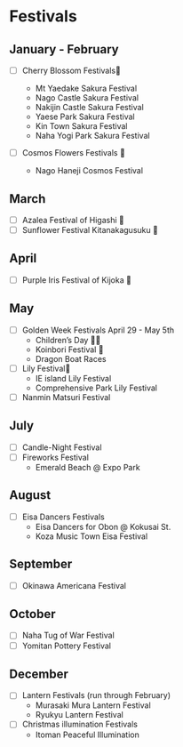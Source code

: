 # Festivals

## January - February

- [ ] Cherry Blossom Festivals🌸
    * Mt Yaedake Sakura Festival
    * Nago Castle Sakura Festival
    * Nakijin Castle Sakura Festival
    * Yaese Park Sakura Festival
    * Kin Town Sakura Festival
    * Naha Yogi Park Sakura Festival

- [ ] Cosmos Flowers Festivals 🌺
    * Nago Haneji Cosmos Festival

## March
- [ ] Azalea Festival of Higashi 🌺
- [ ] Sunflower Festival Kitanakagusuku 🌻

## April
- [ ] Purple Iris Festival of Kijoka 🌷

## May
- [ ] Golden Week Festivals April 29 - May 5th
    * Children’s Day 👧🏻
    * Koinbori Festival 🎏
    * Dragon Boat Races
- [ ] Lily Festival🌷
    * IE island Lily Festival
    * Comprehensive Park Lily Festival
- [ ] Nanmin Matsuri Festival

## July
- [ ] Candle-Night Festival
- [ ] Fireworks Festival
    * Emerald Beach @ Expo Park

## August
- [ ] Eisa Dancers Festivals
    * Eisa Dancers for Obon @ Kokusai St.
    * Koza Music Town Eisa Festival

## September
- [ ] Okinawa Americana Festival

## October
- [ ] Naha Tug of War Festival
- [ ] Yomitan Pottery Festival

## December
- [ ] Lantern Festivals (run through February)
    * Murasaki Mura Lantern Festival
    * Ryukyu Lantern Festival
- [ ] Christmas illumination Festivals
    * Itoman Peaceful Illumination
